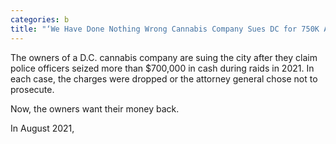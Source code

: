 ```yaml
---
categories: b
title: "‘We Have Done Nothing Wrong Cannabis Company Sues DC for 750K After Police Raid"
---
```


The owners of a D.C. cannabis company are suing the city after they claim police officers seized more than $700,000 in cash during raids in 2021. In each case, the charges were dropped or the attorney general chose not to prosecute.&nbsp;



Now, the owners want their money back.



In August 2021,